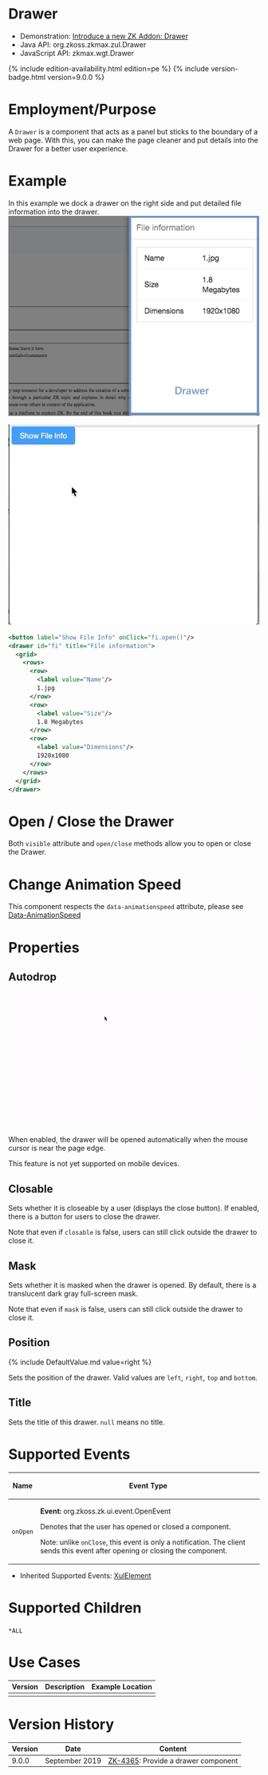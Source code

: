 

# Drawer

- Demonstration: [Introduce a new ZK Addon:
  Drawer](https://blog.zkoss.org/2019/04/17/introduce-a-new-zk-addon-drawer/)
- Java API: <javadoc>org.zkoss.zkmax.zul.Drawer</javadoc>
- JavaScript API: <javadoc directory="jsdoc">zkmax.wgt.Drawer</javadoc>

{% include edition-availability.html edition=pe %} {% include version-badge.html version=9.0.0 %}

# Employment/Purpose

A `Drawer` is a component that acts as a panel but sticks to the
boundary of a web page. With this, you can make the page cleaner and put
details into the Drawer for a better user experience.

# Example

In this example we dock a drawer on the right side and put detailed file
information into the drawer.
![](images/ZK-Drawer-Example.png)

![](images/ZK-Drawer-Example.gif)

``` xml
<button label="Show File Info" onClick="fi.open()"/>
<drawer id="fi" title="File information">
  <grid>
    <rows>
      <row>
        <label value="Name"/>
        1.jpg
      </row>
      <row>
        <label value="Size"/>
        1.8 Megabytes
      </row>
      <row>
        <label value="Dimensions"/>
        1920x1080
      </row>
    </rows>
  </grid>
</drawer>
```

# Open / Close the Drawer

Both `visible` attribute and `open/close` methods allow you to open or
close the Drawer.

# Change Animation Speed

This component respects the `data-animationspeed` attribute, please see
[
Data-AnimationSpeed](ZUML_Reference/ZUML/Namespaces/Client_Attribute/Data-AnimationSpeed)

# Properties

## Autodrop

![](images/ZK-Drawer-Autodrop.gif)

When enabled, the drawer will be opened automatically when the mouse
cursor is near the page edge.

This feature is not yet supported on mobile devices.

## Closable

Sets whether it is closeable by a user (displays the close button). If
enabled, there is a button for users to close the drawer.

Note that even if `closable` is false, users can still click outside the
drawer to close it.

## Mask

Sets whether it is masked when the drawer is opened. By default, there
is a translucent dark gray full-screen mask.

Note that even if `mask` is false, users can still click outside the
drawer to close it.

## Position

{% include DefaultValue.md value=right %}

Sets the position of the drawer. Valid values are `left`, `right`, `top`
and `bottom`.

## Title

Sets the title of this drawer. `null` means no title.

# Supported Events

<table>
<thead>
<tr class="header">
<th><center>
<p>Name</p>
</center></th>
<th><center>
<p>Event Type</p>
</center></th>
</tr>
</thead>
<tbody>
<tr class="odd">
<td><center>
<p><code>onOpen</code></p>
</center></td>
<td><p><strong>Event:</strong>
<javadoc>org.zkoss.zk.ui.event.OpenEvent</javadoc></p>
<p>Denotes that the user has opened or closed a component.</p>
<p>Note: unlike <code>onClose</code>, this event is only a notification.
The client sends this event after opening or closing the
component.</p></td>
</tr>
</tbody>
</table>

- Inherited Supported Events: [
  XulElement](ZK_Component_Reference/Base_Components/XulElement#Supported_Events)

# Supported Children

`*ALL`

# Use Cases

| Version | Description | Example Location |
|---------|-------------|------------------|
|         |             |                  |

# Version History



| Version | Date           | Content                                                                         |
|---------|----------------|---------------------------------------------------------------------------------|
| 9.0.0   | September 2019 | [ZK-4365](https://tracker.zkoss.org/browse/ZK-4365): Provide a drawer component |


